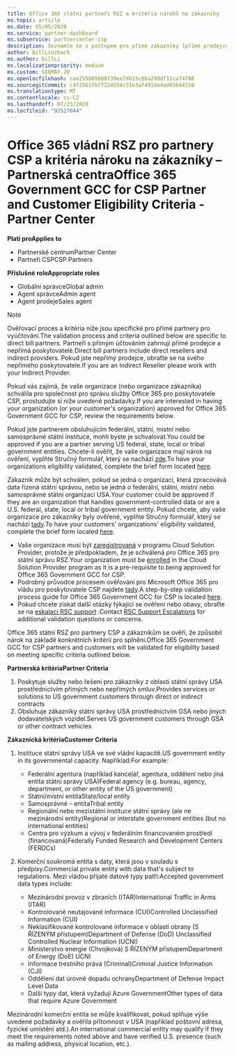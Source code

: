 ```yaml
---
title: Office 365 státní partneři RSZ a kritéria nároků na zákazníky
ms.topic: article
ms.date: 05/05/2020
ms.service: partner-dashboard
ms.subservice: partnercenter-csp
description: Seznamte se s postupem pro přímé zákazníky (přímé prodejce, nepřímá poskytovatelé) k ověření partnerů a zákazníků pro Microsoft Office 365 pro správu pro poskytovatele služeb.
author: BillLinzbach
ms.author: billLi
ms.localizationpriority: medium
ms.custom: SEOMAY.20
ms.openlocfilehash: cae255b05b00739ee7db15c8ba298df11ca74788
ms.sourcegitcommit: c4f2561fb7f224554c31e3af491de4ad65644158
ms.translationtype: MT
ms.contentlocale: cs-CZ
ms.lasthandoff: 07/23/2020
ms.locfileid: "92527044"
---
```

# <a name="office-365-government-gcc-for-csp-partner-and-customer-eligibility-criteria---partner-center"></a><span data-ttu-id="ac839-103">Office 365 vládní RSZ pro partnery CSP a kritéria nároku na zákazníky – Partnerská centra</span><span class="sxs-lookup"><span data-stu-id="ac839-103">Office 365 Government GCC for CSP Partner and Customer Eligibility Criteria - Partner Center</span></span>

<span data-ttu-id="ac839-104">**Platí pro**</span><span class="sxs-lookup"><span data-stu-id="ac839-104">**Applies to**</span></span>

- <span data-ttu-id="ac839-105">Partnerské centrum</span><span class="sxs-lookup"><span data-stu-id="ac839-105">Partner Center</span></span>
- <span data-ttu-id="ac839-106">Partneři CSP</span><span class="sxs-lookup"><span data-stu-id="ac839-106">CSP Partners</span></span>

<span data-ttu-id="ac839-107">**Příslušné role**</span><span class="sxs-lookup"><span data-stu-id="ac839-107">**Appropriate roles**</span></span>

- <span data-ttu-id="ac839-108">Globální správce</span><span class="sxs-lookup"><span data-stu-id="ac839-108">Global admin</span></span>
- <span data-ttu-id="ac839-109">Agent správce</span><span class="sxs-lookup"><span data-stu-id="ac839-109">Admin agent</span></span>
- <span data-ttu-id="ac839-110">Agent prodeje</span><span class="sxs-lookup"><span data-stu-id="ac839-110">Sales agent</span></span>

>[!NOTE]
><span data-ttu-id="ac839-111">Ověřovací proces a kritéria níže jsou specifické pro přímé partnery pro vyúčtování.</span><span class="sxs-lookup"><span data-stu-id="ac839-111">The validation process and criteria outlined below are specific to direct bill partners.</span></span> <span data-ttu-id="ac839-112">Partneři s přímým účtováním zahrnují přímé prodejce a nepřímá poskytovatelé.</span><span class="sxs-lookup"><span data-stu-id="ac839-112">Direct bill partners include direct resellers and indirect providers.</span></span>  <span data-ttu-id="ac839-113">Pokud jste nepřímý prodejce, obraťte se na svého nepřímého poskytovatele.</span><span class="sxs-lookup"><span data-stu-id="ac839-113">If you are an Indirect Reseller please work with your Indirect Provider.</span></span>

<span data-ttu-id="ac839-114">Pokud vás zajímá, že vaše organizace (nebo organizace zákazníka) schválila pro společnost pro správu služby Office 365 pro poskytovatele CSP, prostudujte si níže uvedené požadavky.</span><span class="sxs-lookup"><span data-stu-id="ac839-114">If you are interested in having your organization (or your customer's organization) approved for Office 365 Government GCC for CSP, review the requirements below.</span></span>

<span data-ttu-id="ac839-115">Pokud jste partnerem obsluhujícím federální, státní, místní nebo samosprávné státní instituce, mohli byste je schvalovat.</span><span class="sxs-lookup"><span data-stu-id="ac839-115">You could be approved if you are a partner serving US federal, state, local or tribal government entities.</span></span> <span data-ttu-id="ac839-116">Chcete-li ověřit, že vaše organizace mají nárok na ověření, vyplňte Stručný formulář, který se nachází [zde](https://products.office.com/government/eligibility-validation?ReqType=CSPPartner).</span><span class="sxs-lookup"><span data-stu-id="ac839-116">To have your organizations eligibility validated, complete the brief form located [here](https://products.office.com/government/eligibility-validation?ReqType=CSPPartner).</span></span>

<span data-ttu-id="ac839-117">Zákazník může být schválen, pokud se jedná o organizaci, která zpracovává data řízená státní správou, nebo se jedná o federální, státní, místní nebo samosprávné státní organizaci USA.</span><span class="sxs-lookup"><span data-stu-id="ac839-117">Your customer could be approved if they are an organization that handles government-controlled data or are a U.S. federal, state, local or tribal government entity.</span></span> <span data-ttu-id="ac839-118">Pokud chcete, aby vaše organizace pro zákazníky byly ověřené, vyplňte Stručný formulář, který se nachází [tady](https://products.office.com/government/eligibility-validation?ReqType=CSPCustomer).</span><span class="sxs-lookup"><span data-stu-id="ac839-118">To have your customers' organizations' eligibility validated, complete the brief form located [here](https://products.office.com/government/eligibility-validation?ReqType=CSPCustomer).</span></span> 

-   <span data-ttu-id="ac839-119">Vaše organizace musí být [zaregistrovaná](https://partnercenter.microsoft.com/partner/cloud-solution-provider) v programu Cloud Solution Provider, protože je předpokladem, že je schválená pro Office 365 pro státní správu RSZ.</span><span class="sxs-lookup"><span data-stu-id="ac839-119">Your organization must be [enrolled](https://partnercenter.microsoft.com/partner/cloud-solution-provider) in the Cloud Solution Provider program as it is a pre-requisite to being approved for Office 365 Government GCC for CSP.</span></span>
-   <span data-ttu-id="ac839-120">Podrobný průvodce procesem ověřování pro Microsoft Office 365 pro vládu pro poskytovatele CSP najdete [tady](https://go.microsoft.com/fwlink/?linkid=2007323).</span><span class="sxs-lookup"><span data-stu-id="ac839-120">A step-by-step validation process guide for Office 365 Government GCC for CSP is located [here](https://go.microsoft.com/fwlink/?linkid=2007323).</span></span>
-   <span data-ttu-id="ac839-121">Pokud chcete získat další otázky týkající se ověření nebo obavy, obraťte se na [eskalaci RSC support](mailto:usgcce@microsoft.com) .</span><span class="sxs-lookup"><span data-stu-id="ac839-121">Contact [RSC Support Escalations](mailto:usgcce@microsoft.com) for additional validation questions or concerns.</span></span>

<span data-ttu-id="ac839-122">Office 365 státní RSZ pro partnery CSP a zákazníkům se ověří, že způsobil nárok na základě konkrétních kritérií pro splnění.</span><span class="sxs-lookup"><span data-stu-id="ac839-122">Office 365 Government GCC for CSP partners and customers will be validated for eligibility based on meeting specific criteria outlined below.</span></span>

<span data-ttu-id="ac839-123">**Partnerská kritéria**</span><span class="sxs-lookup"><span data-stu-id="ac839-123">**Partner Criteria**</span></span>
1.  <span data-ttu-id="ac839-124">Poskytuje služby nebo řešení pro zákazníky z oblasti státní správy USA prostřednictvím přímých nebo nepřímých smluv.</span><span class="sxs-lookup"><span data-stu-id="ac839-124">Provides services or solutions to US government customers through direct or indirect contracts</span></span>
2.  <span data-ttu-id="ac839-125">Obsluhuje zákazníky státní správy USA prostřednictvím GSA nebo jiných dodavatelských vozidel.</span><span class="sxs-lookup"><span data-stu-id="ac839-125">Serves US government customers through GSA or other contract vehicles</span></span>

<span data-ttu-id="ac839-126">**Zákaznická kritéria**</span><span class="sxs-lookup"><span data-stu-id="ac839-126">**Customer Criteria**</span></span>
1.  <span data-ttu-id="ac839-127">Instituce státní správy USA ve své vládní kapacitě.</span><span class="sxs-lookup"><span data-stu-id="ac839-127">US government entity in its governmental capacity.</span></span> <span data-ttu-id="ac839-128">Například:</span><span class="sxs-lookup"><span data-stu-id="ac839-128">For example:</span></span>
 
    -  <span data-ttu-id="ac839-129">Federální agentura (například kancelář, agentura, oddělení nebo jiná entita státní správy USA)</span><span class="sxs-lookup"><span data-stu-id="ac839-129">Federal agency (e.g. bureau, agency, department, or other entity of the US government)</span></span>
    -   <span data-ttu-id="ac839-130">Státní/místní entita</span><span class="sxs-lookup"><span data-stu-id="ac839-130">State/local entity</span></span> 
    -   <span data-ttu-id="ac839-131">Samosprávné – entita</span><span class="sxs-lookup"><span data-stu-id="ac839-131">Tribal entity</span></span>
    -   <span data-ttu-id="ac839-132">Regionální nebo mezistátní instituce státní správy (ale ne mezinárodní entity)</span><span class="sxs-lookup"><span data-stu-id="ac839-132">Regional or interstate government entities (but no international entities)</span></span>
    -   <span data-ttu-id="ac839-133">Centra pro výzkum a vývoj v federálním financovaném prostředí (financovaná)</span><span class="sxs-lookup"><span data-stu-id="ac839-133">Federally Funded Research and Development Centers (FERDCs)</span></span>

2.  <span data-ttu-id="ac839-134">Komerční soukromá entita s daty, která jsou v souladu s předpisy.</span><span class="sxs-lookup"><span data-stu-id="ac839-134">Commercial private entity with data that's subject to regulations.</span></span> <span data-ttu-id="ac839-135">Mezi vládou přijaté datové typy patří:</span><span class="sxs-lookup"><span data-stu-id="ac839-135">Accepted government data types include:</span></span> 
    -   <span data-ttu-id="ac839-136">Mezinárodní provoz v zbraních (ITAR)</span><span class="sxs-lookup"><span data-stu-id="ac839-136">International Traffic in Arms (ITAR)</span></span>
    -   <span data-ttu-id="ac839-137">Kontrolované neutajované informace (CUI)</span><span class="sxs-lookup"><span data-stu-id="ac839-137">Controlled Unclassified Information (CUI)</span></span>
    -   <span data-ttu-id="ac839-138">Neklasifikované kontrolované informace v oblasti obrany (S ŘÍZENÝM přístupem)</span><span class="sxs-lookup"><span data-stu-id="ac839-138">Department of Defense (DoD) Unclassified Controlled Nuclear Information (UCNI)</span></span>
    -   <span data-ttu-id="ac839-139">Ministerstvo energie (Chvojková) S ŘÍZENÝM přístupem</span><span class="sxs-lookup"><span data-stu-id="ac839-139">Department of Energy (DoE) UCNI</span></span>
    -   <span data-ttu-id="ac839-140">Informace trestního práva (Criminal)</span><span class="sxs-lookup"><span data-stu-id="ac839-140">Criminal Justice Information (CJI)</span></span>
    -   <span data-ttu-id="ac839-141">Oddělení dat úrovně dopadu ochrany</span><span class="sxs-lookup"><span data-stu-id="ac839-141">Department of Defense Impact Level Data</span></span>
    -   <span data-ttu-id="ac839-142">Další typy dat, která vyžadují Azure Government</span><span class="sxs-lookup"><span data-stu-id="ac839-142">Other types of data that require Azure Government</span></span>

<span data-ttu-id="ac839-143">Mezinárodní komerční entita se může kvalifikovat, pokud splňuje výše uvedené požadavky a ověřila přítomnost v USA (například poštovní adresa, fyzické umístění atd.).</span><span class="sxs-lookup"><span data-stu-id="ac839-143">An international commercial entity may qualify if they meet the requirements noted above and have verified U.S. presence (such as mailing address, physical location, etc.).</span></span>

